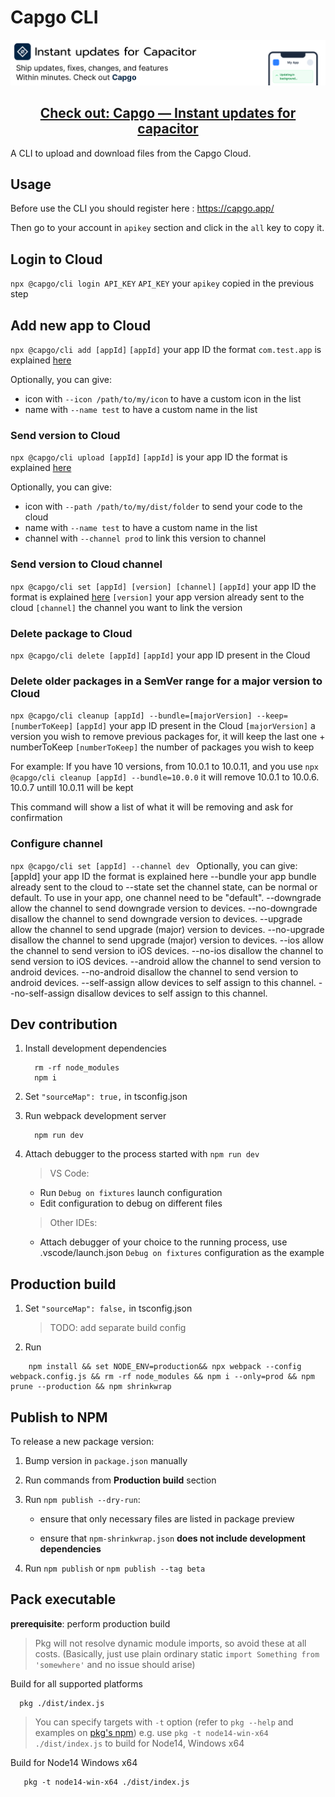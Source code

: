 # Capgo CLI
  <a href="https://capgo.app/"><img src='https://raw.githubusercontent.com/Cap-go/capgo/main/assets/capgo_banner.png' alt='Capgo - Instant updates for capacitor'/></a>

<div align="center">
<h2><a href="https://capgo.app/">Check out: Capgo — Instant updates for capacitor</a></h2>
</div>

A CLI to upload and download files from the Capgo Cloud.

## Usage

Before use the CLI you should register here : https://capgo.app/

Then go to your account in `apikey` section and click in the `all` key to copy it.

## Login to Cloud
`npx @capgo/cli login API_KEY`
`API_KEY` your `apikey` copied in the previous step

## Add new app to Cloud
`npx @capgo/cli add [appId]`
`[appId]` your app ID the format `com.test.app` is explained [here](https://capacitorjs.com/docs/cli/init)

Optionally, you can give:
- icon with `--icon /path/to/my/icon` to have a custom icon in the list
- name with `--name test` to have a custom name in the list


### Send version to Cloud
`npx @capgo/cli upload [appId]`
`[appId]` is your app ID the format is explained [here](https://capacitorjs.com/docs/cli/init)

Optionally, you can give:
- icon with `--path /path/to/my/dist/folder` to send your code to the cloud
- name with `--name test` to have a custom name in the list
- channel with `--channel prod` to link this version to channel

### Send version to Cloud channel
`npx @capgo/cli set [appId] [version] [channel]`
`[appId]` your app ID the format is explained [here](https://capacitorjs.com/docs/cli/init)
`[version]` your app version already sent to the cloud
`[channel]` the channel you want to link the version

### Delete package to Cloud
`npx @capgo/cli delete [appId]`
`[appId]` your app ID present in the Cloud

### Delete older packages in a SemVer range for a major version to Cloud
`npx @capgo/cli cleanup [appId] --bundle=[majorVersion] --keep=[numberToKeep]`
`[appId]` your app ID present in the Cloud
`[majorVersion]` a version you wish to remove previous packages for, it will keep the last one + numberToKeep
`[numberToKeep]` the number of packages you wish to keep

For example: 
If you have 10 versions, from 10.0.1 to 10.0.11, and you use 
`npx @capgo/cli cleanup [appId] --bundle=10.0.0` 
it will remove 10.0.1 to 10.0.6. 
10.0.7 untill 10.0.11 will be kept

This command will show a list of what it will be removing and ask for confirmation

### Configure channel
`npx @capgo/cli set [appId] --channel dev
`
Optionally, you can give:
[appId] your app ID the format is explained here
--bundle your app bundle already sent to the cloud to
--state set the channel state, can be normal or default. To use in your app, one channel need to be "default".
--downgrade allow the channel to send downgrade version to devices.
--no-downgrade disallow the channel to send downgrade version to devices.
--upgrade allow the channel to send upgrade (major) version to devices.
--no-upgrade disallow the channel to send upgrade (major) version to devices.
--ios allow the channel to send version to iOS devices.
--no-ios disallow the channel to send version to iOS devices.
--android allow the channel to send version to android devices.
--no-android disallow the channel to send version to android devices.
--self-assign allow devices to self assign to this channel.
--no-self-assign disallow devices to self assign to this channel.

## Dev contribution

1. Install development dependencies

   ```shell
     rm -rf node_modules
     npm i
   ```

2. Set `"sourceMap": true,` in tsconfig.json

3. Run webpack development server

   ```shell
     npm run dev
   ```

4. Attach debugger to the process started with `npm run dev`

   > VS Code:

   - Run `Debug on fixtures` launch configuration
   - Edit configuration to debug on different files

   > Other IDEs:

   - Attach debugger of your choice to the running process, use .vscode/launch.json `Debug on fixtures` configuration as the example

## Production build

1. Set `"sourceMap": false,` in tsconfig.json

   > TODO: add separate build config

2. Run

```shell
    npm install && set NODE_ENV=production&& npx webpack --config webpack.config.js && rm -rf node_modules && npm i --only=prod && npm prune --production && npm shrinkwrap
```

## Publish to NPM

To release a new package version:

1. Bump version in `package.json` manually
2. Run commands from **Production build** section
3. Run `npm publish --dry-run`:

   - ensure that only necessary files are listed in package preview

   - ensure that `npm-shrinkwrap.json` **does not include development dependencies**

4. Run `npm publish` or `npm publish --tag beta`

## Pack executable

**prerequisite**: perform production build

> Pkg will not resolve dynamic module imports, so avoid these at all costs. (Basically, just use plain ordinary static `import Something from 'somewhere'` and no issue should arise)

Build for all supported platforms

```shell
  pkg ./dist/index.js
```

> You can specify targets with `-t` option (refer to `pkg --help` and examples on [pkg's npm](https://www.npmjs.com/package/pkg))
> e.g. use `pkg -t node14-win-x64 ./dist/index.js` to build for Node14, Windows x64

Build for Node14 Windows x64

```shell
   pkg -t node14-win-x64 ./dist/index.js
```
